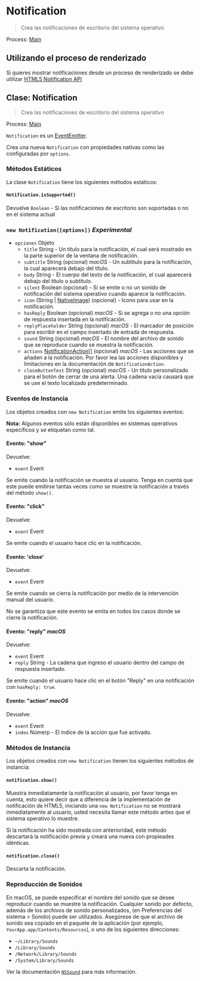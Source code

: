 # Notification

> Crea las notificaciones de escritorio del sistema operativo

Process: [Main](../glossary.md#main-process)

## Utilizando el proceso de renderizado

Si quieres mostrar notificaciones desde un proceso de renderizado se debe utilizar [HTML5 Notification API](../tutorial/notifications.md)

## Clase: Notification

> Crea las notificaciones de escritorio del sistema operativo

Process: [Main](../glossary.md#main-process)

`Notification` es un [EventEmitter](https://nodejs.org/api/events.html#events_class_events_eventemitter).

Crea una nueva `Notification` con propiedades nativas como las configuradas por `options`.

### Métodos Estáticos

La clase `Notification` tiene los siguientes métodos estáticos:

#### `Notification.isSupported()`

Devuelve `Boolean` - Si las notificaciones de escritorio son soportadas o no en el sistema actual

### `new Notification([options])` *Experimental*

* `opciones` Objeto 
  * `title` String - Un título para la notificación, el cual será mostrado en la parte superior de la ventana de notificación.
  * `subtitle` String (opcional) *macOS* - Un subtítulo para la notificación, la cual aparecerá debajo del título.
  * `body` String - El cuerpo del texto de la notificación, el cual aparecerá debajo del título o subtítulo.
  * `silent` Boolean (opcional) - Si se emite o no un sonido de notificación del sistema operativo cuando aparece la notificación.
  * `icon` (String | [NativeImage](native-image.md)) (opcional) - Icono para usar en la notificación.
  * `hasReply` Boolean (opcional) *macOS* - Si se agrega o no una opción de respuesta insertada en la notificación.
  * `replyPlaceholder` String (opcional) *macOS* - El marcador de posición para escribir en el campo insertado de entrada de respuesta.
  * `sound` String (opcional) *macOS* - El nombre del archivo de sonido que se reproduce cuando se muestra la notificación.
  * `actions` [NotificationAction[]](structures/notification-action.md) (opcional) *macOS* - Las acciones que se añaden a la notificación. Por favor lea las acciones disponibles y limitaciones en la documentación de `NotificationAction`.
  * `closeButtonText` String (opcional) *macOS* - Un título personalizado para el botón de cerrar de una alerta. Una cadena vacía causará que se use el texto localizado predeterminado.

### Eventos de Instancia

Los objetos creados con `new Notification` emite los siguientes eventos:

**Nota:** Algunos eventos sólo están disponibles en sistemas operativos específicos y se etiquetan como tal.

#### Evento: "show"

Devuelve:

* `event` Event

Se emite cuando la notificación se muestra al usuario. Tenga en cuenta que este puede emitirse tantas veces como se muestre la notificación a través del método `show()`.

#### Evento: "click"

Devuelve:

* `event` Event

Se emite cuando el usuario hace clic en la notificación.

#### Evento: 'close'

Devuelve:

* `event` Event

Se emite cuando se cierra la notificación por medio de la intervención manual del usuario.

No se garantiza que este evento se emita en todos los casos donde se cierre la notificación.

#### Evento: "reply" *macOS*

Devuelve:

* `event` Event
* `reply` String - La cadena que ingreso el usuario dentro del campo de respuesta insertado.

Se emite cuando el usuario hace clic en el botón "Reply" en una notificación con `hasReply: true`.

#### Evento: "action" *macOS*

Devuelve:

* `event` Event
* `index` Númerp - El indice de la acción que fue activado.

### Métodos de Instancia

Los objetos creados con `new Notification` tienen los siguientes métodos de instancia:

#### `notification.show()`

Muestra inmediatamente la notificación al usuario, por favor tenga en cuenta, esto quiere decir que a diferencia de la implementación de notificación de HTML5, iniciando una `new Notification` no se mostrará inmediatamente al usuario, usted necesita llamar este método antes que el sistema operativo lo muestre.

Si la notificación ha sido mostrada con anterioridad, este método descartará la notificación previa y creará una nueva con propieades idénticas.

#### `notification.close()`

Descarta la notificación.

### Reproducción de Sonidos

En macOS, se puede especificar el nombre del sonido que se desee reproducir cuando se muestre la notificación. Cualquier sonido por defecto, además de los archivos de sonido personalizados, (en Preferencias del sistema > Sonido) puede ser utilizados. Asegúrese de que el archivo de sonido sea copiado en el paquete de la aplicación (por ejemplo, `YourApp.app/Contents/Resources`), o uno de los siguientes direcciones:

* `~/Library/Sounds`
* `/Library/Sounds`
* `/Network/Library/Sounds`
* `/System/Library/Sounds`

Ver la documentación [`NSSound`](https://developer.apple.com/documentation/appkit/nssound) para más información.